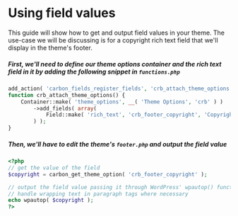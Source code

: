# Using field values

This guide will show how to get and output field values in your theme. The use-case we will be discussing is for a copyright rich text field that we'll display in the theme's footer.


##### First, we'll need to define our theme options container and the rich text field in it by adding the following snippet in `functions.php`

```php
add_action( 'carbon_fields_register_fields', 'crb_attach_theme_options' );
function crb_attach_theme_options() {
	Container::make( 'theme_options', __( 'Theme Options', 'crb' ) )
		->add_fields( array(
			Field::make( 'rich_text', 'crb_footer_copyright', 'Copyright' ),
		) );
}
```

##### Then, we'll have to edit the theme's `footer.php` and output the field value

```php
<?php
// get the value of the field
$copyright = carbon_get_theme_option( 'crb_footer_copyright' );

// output the field value passing it through WordPress' wpautop() function which will 
// handle wrapping text in paragraph tags where necessary
echo wpautop( $copyright );
?>
```